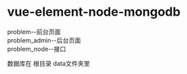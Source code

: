 # vue-element-node-mongodb

problem--前台页面    
problem_admin--后台页面  
problem_node--接口

数据库在 根目录 data文件夹里
